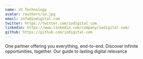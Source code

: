 ```yaml
---
name: iO Technology
avatar: /authors/io.jpg
email: info@iodigital.com
twitter: https://twitter.com/iodigital_com
linkedin: https://www.linkedin.com/company/iodigital-com/
github: https://github.com/iodigital-com
---
```


One partner offering you everything, end-to-end. Discover infinite opportunities, together. Our guide to lasting digital relevance
